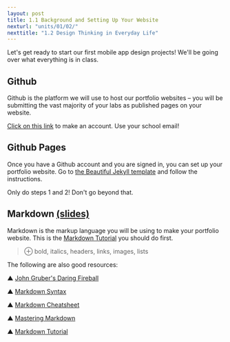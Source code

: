 ```yaml
---
layout: post
title: 1.1 Background and Setting Up Your Website
nexturl: "units/01/02/"
nexttitle: "1.2 Design Thinking in Everyday Life"
---
```

Let's get ready to start our first mobile app design projects! We'll be going over what everything is in class.

## Github
Github is the platform we will use to host our portfolio websites – you will be submitting the vast majority of your labs as published pages on your website.

[Click on this link](https://github.com/) to make an account. Use your school email!

## Github Pages
Once you have a Github account and you are signed in, you can set up your portfolio website. Go to [the Beautiful Jekyll template](https://github.com/daattali/beautiful-jekyll#build-your-website-in-3-steps) and follow the instructions.

Only do steps 1 and 2! Don't go beyond that.

## Markdown [(slides)][md slides]
Markdown is the markup language you will be using to make your portfolio website.
This is the [Markdown Tutorial](https://www.markdowntutorial.com/) you should do first.

> ⊕ bold, italics, headers, links, images, lists

The following are also good resources:

  ▲ [John Gruber's Daring Fireball](https://daringfireball.net/projects/markdown/)
  
  ▲ [Markdown Syntax](https://www.markdownguide.org/basic-syntax/)
  
  ▲ [Markdown Cheatsheet](https://github.com/adam-p/markdown-here/wiki/Markdown-Cheatsheet)
  
  ▲ [Mastering Markdown](https://guides.github.com/features/mastering-markdown/)
  
  ▲ [Markdown Tutorial](https://commonmark.org/help/)
  


[md slides]: https://docs.google.com/presentation/d/13VEgeNqokMf2PH8D5Dv_oc1W6p85bNKLRgKm6E1Zrqw/edit?usp=sharing
